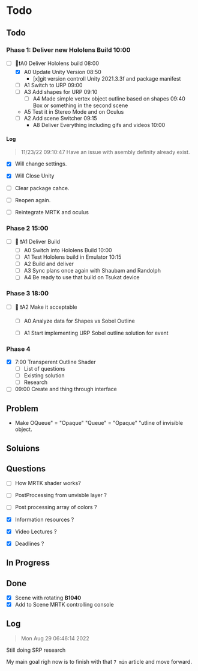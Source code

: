 # Todo

## Todo 

### Phase 1: Deliver new Hololens Build 10:00


- [ ] 🐸❗A0 Deliver Hololens build 08:00
	- [x] A0 Update Unity Version  08:50
	    - [x]git version controll Unity 2021.3.3f and package manifest
	- [ ] A1 Switch to URP 09:00
	- [ ] A3 Add shapes for URP 09:10			
        - [ ] A4 Made simple vertex object outline based on shapes 09:40
	Box or something in the second scene
	- A5 Test it in Stereo Mode and on Oculus 
	- [ ] A2 Add scene Switcher 09:15
        - A8 Deliver Everything including gifs and videos 10:00

#### Log 


> 11/23/22 09:10:47
Have an issue with asembly definity already exist.

- [x] Will change settings.
- [x] Will Close Unity 
- [ ] Clear package cahce.
- [ ] Reopen again. 
- [ ] Reintegrate MRTK and oculus



### Phase 2 15:00
	
- [ ] 🐸 ❗A1 Deliver Build
	- [ ] A0 Switch into Hololens Build 10:00
	- [ ] A1 Test Hololens build in Emulator 10:15
	- [ ] A2 Build and deliver 
	- [ ] A3 Sync plans once again with Shaubam and Randolph
	- [ ] A4 Be ready to use that build on Tsukat device

### Phase 3 18:00
	
- [ ] 🐸 ❗A2 Make it acceptable
    - [ ] A0 Analyze data for Shapes vs Sobel Outline
    - [ ] A1 Start implementing URP Sobel outline solution for event


	

### Phase 4	

- [x] 7:00 Transperent Outline Shader
    - [ ] List of questions
    - [ ] Existing solution
    - [ ] Research
- [ ] 09:00 Create and thing through interface

## Problem

- Make OQueue" = "Opaque" "Queue" = "Opaque" "utline of invisible object.

## Soluions

## Questions

- [ ] How MRTK shader works?

- [ ] PostProcessing from unvisble layer ?

- [ ] Post processing array of colors ?

- [x] Information resources ?
- [x] Video Lectures ? 
- [x] Deadlines ?


## In Progress

## Done

- [x]  Scene with rotating **B1040**
- [x] Add to Scene MRTK controlling console

## Log


> Mon Aug 29 06:46:14 2022

Still doing SRP research

My main goal righ now is to finish with that `7 min` article and move forward.


